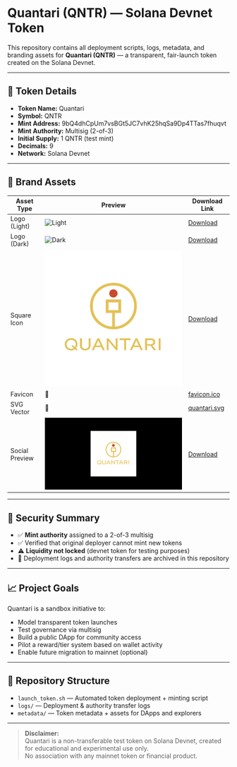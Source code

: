 # Quantari (QNTR) — Solana Devnet Token

This repository contains all deployment scripts, logs, metadata, and branding assets for **Quantari (QNTR)** — a transparent, fair-launch token created on the Solana Devnet.

---

## 🧬 Token Details

- **Token Name:** Quantari
- **Symbol:** QNTR
- **Mint Address:** 9bQ4dhCpUm7vsBGt5JC7vhK25hqSa9Dp4TTas7fhuqvt
- **Mint Authority:** Multisig (2-of-3)
- **Initial Supply:** 1 QNTR (test mint)
- **Decimals:** 9
- **Network:** Solana Devnet  

---

## 🎨 Brand Assets

| Asset Type     | Preview                                   | Download Link                         |
|----------------|-------------------------------------------|----------------------------------------|
| Logo (Light)   | ![Light](assets/logo.png)                 | [Download](assets/logo.png)           |
| Logo (Dark)    | ![Dark](assets/logo_dark.png)             | [Download](assets/logo_dark.png)      |
| Square Icon    | ![Square](assets/logo_square.png)         | [Download](assets/logo_square.png)    |
| Favicon        | 🧠                                        | [favicon.ico](assets/favicon.ico)     |
| SVG Vector     | 📐                                        | [quantari.svg](assets/quantari.svg)   |
| Social Preview | ![OG](assets/opengraph_banner.png)        | [Download](assets/opengraph_banner.png) |

---

## 🔐 Security Summary

- ✅ **Mint authority** assigned to a 2-of-3 multisig
- ✅ Verified that original deployer cannot mint new tokens
- ⚠️ **Liquidity not locked** (devnet token for testing purposes)
- 📁 Deployment logs and authority transfers are archived in this repository

---

## 📈 Project Goals

Quantari is a sandbox initiative to:

- Model transparent token launches
- Test governance via multisig
- Build a public DApp for community access
- Pilot a reward/tier system based on wallet activity
- Enable future migration to mainnet (optional)

---

## 📂 Repository Structure

- `launch_token.sh` — Automated token deployment + minting script  
- `logs/` — Deployment & authority transfer logs  
- `metadata/` — Token metadata + assets for DApps and explorers  

---

> **Disclaimer:**  
> Quantari is a non-transferable test token on Solana Devnet, created for educational and experimental use only.  
> No association with any mainnet token or financial product.